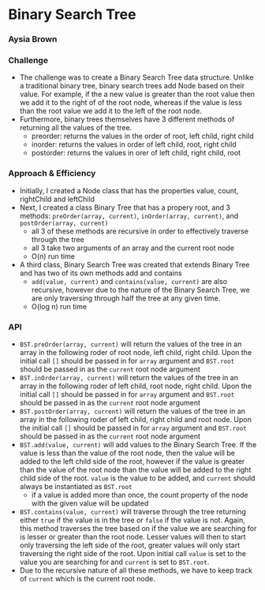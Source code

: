 # Binary Search Tree
### Aysia Brown


### Challenge
- The challenge was to create a Binary Search Tree data structure. Unlike a traditional binary tree, binary search trees add Node based on their value. For example, if the a new value is greater than the root value then we add it to the right of of the root node, whereas if the value is less than the root value we add it to the left of the root node. 
- Furthermore, binary trees themselves have 3 different methods of returning all the values of the tree. 
    - preorder: returns the values in the order of root, left child, right child 
    - inorder: returns the values in order of left child, root, right child
    - postorder: returns the values in orer of left child, right child, root

### Approach & Efficiency
- Initially, I created a Node class that has the properties value, count, rightChild and leftChild
- Next, I created a class Binary Tree that has a propery root, and 3 methods: `preOrder(array, current)`, `inOrder(array, current)`, and `postOrder(array, current)`
    - all 3 of these methods are recursive in order to effectively traverse through the tree
    - all 3 take two arguments of an array and the current root node
    - O(n) run time
- A third class, Binary Search Tree was created that extends Binary Tree and has two of its own methods add and contains 
    - `add(value, current)` and `contains(value, current)` are also recursive, however due to the nature of the Binary Search Tree, we are only traversing through half the tree at any given time. 
    - O(log n) run time

### API
- `BST.preOrder(array, current)` will return the values of the tree in an array in the following roder of root node, left child, right child. Upon the initial call `[]` should be passed in for `array` argument and `BST.root` should be passed in as the `current` root node argument 
- `BST.inOrder(array, current)` will return the values of the tree in an array in the following roder of left child, root node, right child. Upon the initial call `[]` should be passed in for `array` argument and `BST.root` should be passed in as the `current` root node argument 
- `BST.postOrder(array, current)` will return the values of the tree in an array in the following roder of left child, right child and root node. Upon the initial call `[]` should be passed in for `array` argument and `BST.root` should be passed in as the `current` root node argument 
- `BST.add(value, current)` will add values to the Binary Search Tree. If the value is less than the value of the root node, then the value will be added to the left child side of the root, however if the value is greater than the value of the root node than the value will be added to the right child side of the root. `value` is the value to be added, and `current` should always be instantiated as `BST.root`
    - if a value is added more than once, the count property of the node with the given value will be updated 
- `BST.contains(value, current)` will traverse through the tree returning either `true` if the value is in the tree or `false` if the value is not. Again, this method traverses the tree based on if the value we are searching for is lesser or greater than the root node. Lesser values will then to start only traversing the left side of the root, greater values will only start traversing the right side of the root. Upon initial call `value` is set to the value you are searching for and `current` is set to `BST.root`. 
- Due to the recursive nature of all these methods, we have to keep track of `current` which is the current root node.


